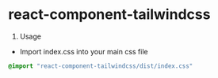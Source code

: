# react-component-tailwindcss

1. Usage
- Import index.css into your main css file
```css
@import "react-component-tailwindcss/dist/index.css"
```